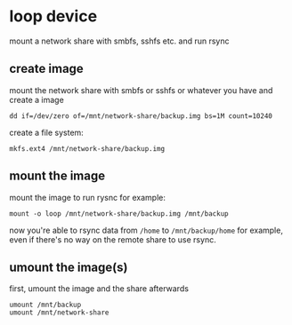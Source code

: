 # loop device
mount a network share with smbfs, sshfs etc. and run rsync

## create image
mount the network share with smbfs or sshfs or whatever you have and create a image

```
dd if=/dev/zero of=/mnt/network-share/backup.img bs=1M count=10240
```

create a file system:

```
mkfs.ext4 /mnt/network-share/backup.img
```

## mount the image
mount the image to run rysnc for example:

```
mount -o loop /mnt/network-share/backup.img /mnt/backup
```

now you're able to rsync data from `/home` to `/mnt/backup/home` for example, even if there's no way on the remote share to use rsync.

## umount the image(s)
first, umount the image and the share afterwards

```
umount /mnt/backup
umount /mnt/network-share
```
